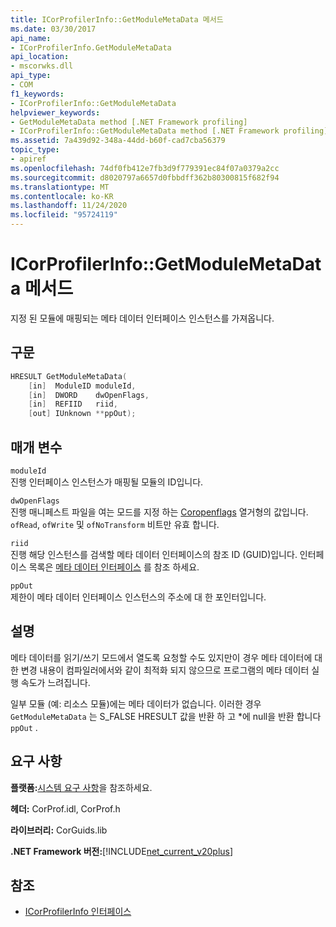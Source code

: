 ```yaml
---
title: ICorProfilerInfo::GetModuleMetaData 메서드
ms.date: 03/30/2017
api_name:
- ICorProfilerInfo.GetModuleMetaData
api_location:
- mscorwks.dll
api_type:
- COM
f1_keywords:
- ICorProfilerInfo::GetModuleMetaData
helpviewer_keywords:
- GetModuleMetaData method [.NET Framework profiling]
- ICorProfilerInfo::GetModuleMetaData method [.NET Framework profiling]
ms.assetid: 7a439d92-348a-44dd-b60f-cad7cba56379
topic_type:
- apiref
ms.openlocfilehash: 74df0fb412e7fb3d9f779391ec84f07a0379a2cc
ms.sourcegitcommit: d8020797a6657d0fbbdff362b80300815f682f94
ms.translationtype: MT
ms.contentlocale: ko-KR
ms.lasthandoff: 11/24/2020
ms.locfileid: "95724119"
---
```

# <a name="icorprofilerinfogetmodulemetadata-method"></a>ICorProfilerInfo::GetModuleMetaData 메서드

지정 된 모듈에 매핑되는 메타 데이터 인터페이스 인스턴스를 가져옵니다.  
  
## <a name="syntax"></a>구문  
  
```cpp  
HRESULT GetModuleMetaData(  
    [in]  ModuleID moduleId,  
    [in]  DWORD    dwOpenFlags,  
    [in]  REFIID   riid,  
    [out] IUnknown **ppOut);  
```  
  
## <a name="parameters"></a>매개 변수  

 `moduleId`  
 진행 인터페이스 인스턴스가 매핑될 모듈의 ID입니다.  
  
 `dwOpenFlags`  
 진행 매니페스트 파일을 여는 모드를 지정 하는 [Coropenflags](../metadata/coropenflags-enumeration.md) 열거형의 값입니다. `ofRead`, `ofWrite` 및 `ofNoTransform` 비트만 유효 합니다.  
  
 `riid`  
 진행 해당 인스턴스를 검색할 메타 데이터 인터페이스의 참조 ID (GUID)입니다. 인터페이스 목록은 [메타 데이터 인터페이스](../metadata/metadata-interfaces.md) 를 참조 하세요.  
  
 `ppOut`  
 제한이 메타 데이터 인터페이스 인스턴스의 주소에 대 한 포인터입니다.  
  
## <a name="remarks"></a>설명  

 메타 데이터를 읽기/쓰기 모드에서 열도록 요청할 수도 있지만이 경우 메타 데이터에 대 한 변경 내용이 컴파일러에서와 같이 최적화 되지 않으므로 프로그램의 메타 데이터 실행 속도가 느려집니다.  
  
 일부 모듈 (예: 리소스 모듈)에는 메타 데이터가 없습니다. 이러한 경우 `GetModuleMetaData` 는 S_FALSE HRESULT 값을 반환 하 고 *에 null을 반환 합니다 `ppOut` .  
  
## <a name="requirements"></a>요구 사항  

 **플랫폼:**[시스템 요구 사항](../../get-started/system-requirements.md)을 참조하세요.  
  
 **헤더:** CorProf.idl, CorProf.h  
  
 **라이브러리:** CorGuids.lib  
  
 **.NET Framework 버전:**[!INCLUDE[net_current_v20plus](../../../../includes/net-current-v20plus-md.md)]  
  
## <a name="see-also"></a>참조

- [ICorProfilerInfo 인터페이스](icorprofilerinfo-interface.md)
